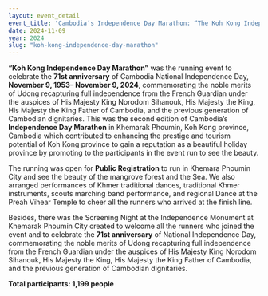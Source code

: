 ```yaml
---
layout: event_detail 
event_title: 'Cambodia’s Independence Day Marathon: “The Koh Kong Independence Day Marathon”'
date: 2024-11-09
year: 2024
slug: "koh-kong-independence-day-marathon"
---
```

**“Koh Kong Independence Day Marathon”** was the running event to celebrate the **71st anniversary** of Cambodia National Independence Day, **November 9, 1953– November 9, 2024**, commemorating the noble merits of Udong recapturing full independence from the French Guardian under the auspices of His Majesty King Norodom Sihanouk, His Majesty the King, His Majesty the King Father of Cambodia, and the previous generation of Cambodian dignitaries. This was the second edition of Cambodia’s **Independence Day Marathon** in Khemarak Phoumin, Koh Kong province, Cambodia which contributed to enhancing the prestige and tourism potential of Koh Kong province to gain a reputation as a beautiful holiday province by promoting to the participants in the event run to see the beauty.

The running was open for **Public Registration** to run in Khemara Phoumin City and see the beauty of the mangrove forest and the Sea. We also arranged performances of Khmer traditional dances, traditional Khmer instruments, scouts marching band performance, and regional Dance at the Preah Vihear Temple to cheer all the runners who arrived at the finish line. 

Besides, there was the Screening Night at the Independence Monument at Khemarak Phoumin City created to welcome all the runners who joined the event and to celebrate the **71st anniversary** of National Independence Day, commemorating the noble merits of Udong recapturing full independence from the French Guardian under the auspices of His Majesty King Norodom Sihanouk, His Majesty the King, His Majesty the King Father of Cambodia, and the previous generation of Cambodian dignitaries. 

**Total participants: 1,199 people**
